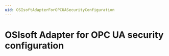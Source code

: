 ```yaml
---
uid: OSIsoftAdapterForOPCUASecurityConfiguration
---
```


# OSIsoft Adapter for OPC UA security configuration
